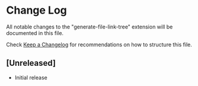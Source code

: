 # Change Log

All notable changes to the "generate-file-link-tree" extension will be documented in this file.

Check [Keep a Changelog](http://keepachangelog.com/) for recommendations on how to structure this file.

## [Unreleased]

- Initial release